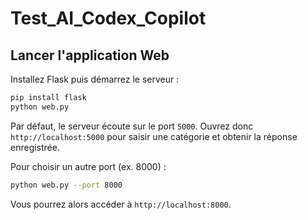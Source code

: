 # Test_AI_Codex_Copilot

## Lancer l'application Web

Installez Flask puis démarrez le serveur :

```bash
pip install flask
python web.py
```

Par défaut, le serveur écoute sur le port `5000`. Ouvrez donc
`http://localhost:5000` pour saisir une catégorie et obtenir la réponse
enregistrée.

Pour choisir un autre port (ex. 8000) :

```bash
python web.py --port 8000
```

Vous pourrez alors accéder à `http://localhost:8000`.
